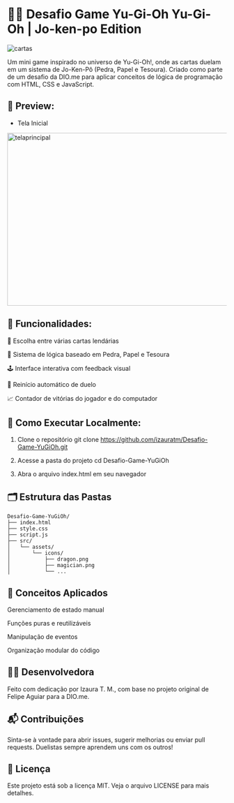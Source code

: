 # 🧙‍♂️  Desafio Game Yu-Gi-Oh Yu-Gi-Oh | Jo-ken-po Edition
  ![cartas](https://github.com/user-attachments/assets/9ca33eeb-ce25-47d1-aed7-b1b63f3e0919)
 
Um mini game inspirado no universo de Yu-Gi-Oh!, onde as cartas duelam em um sistema de Jo-Ken-Pô (Pedra, Papel e Tesoura). Criado como parte de um desafio da DIO.me para aplicar conceitos de lógica de programação com HTML, CSS e JavaScript.

## 📸 Preview:

- Tela Inicial
<img width="800" height="396" alt="telaprincipal" src="https://github.com/user-attachments/assets/6102ad8a-6ba4-4276-98ee-1c6904f013e6" />

## 🚀 Funcionalidades:

🎴 Escolha entre várias cartas lendárias

🧠 Sistema de lógica baseado em Pedra, Papel e Tesoura

🕹️ Interface interativa com feedback visual

🔁 Reinício automático de duelo

📈 Contador de vitórias do jogador e do computador


## 🧩 Como Executar Localmente:
1. Clone o repositório
git clone https://github.com/izauratm/Desafio-Game-YuGiOh.git

2. Acesse a pasta do projeto
cd Desafio-Game-YuGiOh

3. Abra o arquivo index.html em seu navegador

## 🗂️ Estrutura das Pastas
```
Desafio-Game-YuGiOh/
├── index.html
├── style.css
├── script.js
├── src/
│   └── assets/
│       └── icons/
│           ├── dragon.png
│           ├── magician.png
│           └── ...

```

## 📝 Conceitos Aplicados
Gerenciamento de estado manual

Funções puras e reutilizáveis

Manipulação de eventos

Organização modular do código

## 👩‍💻 Desenvolvedora
Feito com dedicação por Izaura T. M., com base no projeto original de Felipe Aguiar para a DIO.me.

## 📬 Contribuições
Sinta-se à vontade para abrir issues, sugerir melhorias ou enviar pull requests. Duelistas sempre aprendem uns com os outros!

## 📄 Licença
Este projeto está sob a licença MIT. Veja o arquivo LICENSE para mais detalhes.
 


 
